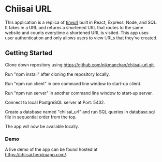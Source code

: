 # Chiisai URL
This application is a replica of [tinyurl](https://tinyurl.com/) built in React, Express, Node, and SQL.
It takes in a URL and returns a shortened URL that routes to the same website and counts everytime a shortened URL is visited.
This app uses user authentication and only allows users to view URLs that they've created.

## Getting Started
Clone down repository using https://github.com/nikmanchan/chiisai-url.git.

Run "npm install" after cloning the repository locally.

Run "npm run client" in one command line window to start-up client.

Run "npm run server" in another command line window to start-up server.

Connect to local PostgreSQL server at Port: 5432.

Create a database named "chiisai_url" and run SQL queries in database.sql file in sequential order from the top.

The app will now be available locally.

### Demo
A live demo of the app can be found hosted at https://chiisai.herokuapp.com/.

